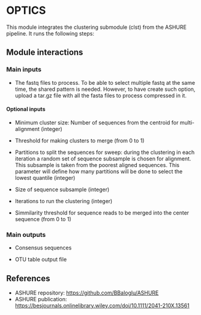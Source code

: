 # OPTICS

This module integrates the clustering submodule (clst) from the ASHURE pipeline.
It runs the following steps:

## Module interactions

### Main inputs
* The fastq files to process. To be able to select multiple fastq at the same time, the shared pattern is needed. However, to have create such option, upload a tar.gz file with all the fasta files to process compressed in it.

#### Optional inputs
* Minimum cluster size: Number of sequences from the centroid for multi-alignment (integer)

* Threshold for making clusters to merge (from 0 to 1)

* Partitions to split the sequences for sweep: during the clustering in each iteration a random set of sequence subsample is chosen for alignment. This subsample is taken from the poorest aligned sequences. This parameter will define how many partitions will be done to select the lowest quantile (integer)

* Size of sequence subsample (integer)

* Iterations to run the clustering (integer)

* Simmilarity threshold for sequence reads to be merged into the center sequence (from 0 to 1)

### Main outputs
* Consensus sequences

* OTU table output file

## References

* ASHURE repository: https://github.com/BBaloglu/ASHURE
* ASHURE publication: https://besjournals.onlinelibrary.wiley.com/doi/10.1111/2041-210X.13561